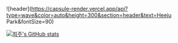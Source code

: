 
![header](https://capsule-render.vercel.app/api?type=wave&color=auto&height=300&section=header&text=Heeju Park&fontSize=90)

[![희주's GitHub stats](https://github-readme-stats.vercel.app/api?username=heejucherish&theme=tokyonight)](https://github.com/anuraghazra/github-readme-stats)
